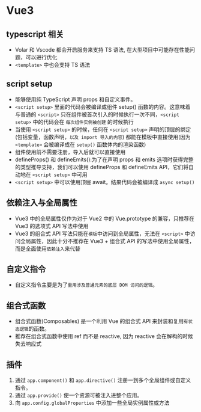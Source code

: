 # Vue3

## typescript 相关

- Volar 和 Vscode 都会开启服务来支持 TS 语法, 在大型项目中可能存在性能问题，可以进行优化
- `<template>` 中也会支持 TS 语法

## script setup

- 能够使用纯 TypeScript 声明 props 和自定义事件。
- `<script setup>` 里面的代码会被编译成组件 setup() 函数的内容。这意味着与普通的 `<script>` 只在组件被首次引入的时候执行一次不同，`<script setup>` 中的代码会在 `每次组件实例被创建` 的时候执行
- 当使用 `<script setup>` 的时候，任何在 `<script setup>` 声明的顶层的绑定 (包括变量，函数声明，`以及 import 导入的内容`) 都能在模板中直接使用(因为 `<template>` 会被编译成在 `setup()` 函数体内的渲染函数)
- 组件使用前不需要注册，导入后就可以直接使用
- defineProps() 和 defineEmits():为了在声明 props 和 emits 选项时获得完整的类型推导支持，我们可以使用 defineProps 和 defineEmits API，它们将自动地在 `<script setup>` 中可用
- `<script setup>` 中可以使用顶层 await。结果代码会被编译成 `async setup()`

## 依赖注入与全局属性

- Vue3 中的全局属性仅作为对于 Vue2 中的 Vue.prototype 的兼容，只推荐在 Vue3 的选项式 API 写法中使用
- Vue3 的组合式 API 写法只能在`模板`中访问到全局属性，无法在 `<script>` 中访问全局属性，因此十分不推荐在 Vue3 + 组合式 API 的写法中使用全局属性，而是全面使用`依赖注入`来代替

## 自定义指令

- 自定义指令主要是为了`重用涉及普通元素的底层 DOM 访问的逻辑`。

## 组合式函数

- 组合式函数(Composables) 是一个利用 Vue 的组合式 API 来封装和复用`有状态逻辑`的函数。
- 推荐在组合式函数中使用 ref 而不是 reactive, 因为 reactive 会在解构的时候失去响应式

## 插件

1. 通过 `app.component()` 和 `app.directive()` 注册一到多个全局组件或自定义指令。
2. 通过 `app.provide()` 使一个资源可被注入进整个应用。
3. 向 `app.config.globalProperties` 中添加一些全局实例属性或方法
